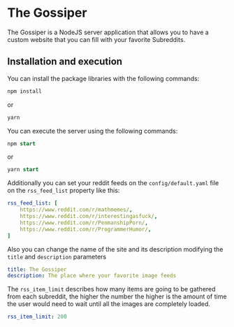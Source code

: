 # The Gossiper

The Gossiper is a NodeJS server application that allows you to have a custom website that you can fill with your favorite Subreddits.

## Installation and execution

You can install the package libraries with the following commands:
```sql
npm install
```
or
```sql
yarn
```

You can execute the server using the following commands:
```sql
npm start
```
or
```sql
yarn start
```

Additionally you can set your reddit feeds on the `config/default.yaml` file on the `rss_feed_list` property like this:

```yaml
rss_feed_list: [
    https://www.reddit.com/r/mathmemes/,
    https://www.reddit.com/r/interestingasfuck/,
    https://www.reddit.com/r/PenmanshipPorn/,
    https://www.reddit.com/r/ProgrammerHumor/,
]
```

Also you can change the name of the site and its description modifying the `title` and `description` parameters

```yaml
title: The Gossiper
description: The place where your favorite image feeds
```

The `rss_item_limit` describes how many items are going to be gathered from each subreddit, the higher the number the higher is the amount of time the user would need to wait until all the images are completely loaded.

```yaml
rss_item_limit: 200
```
